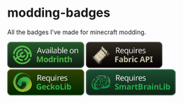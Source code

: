 # modding-badges
All the badges I've made for minecraft modding.

[<img src="https://raw.githubusercontent.com/iuriineves/modding-badges/main/Available%20on%20Modrinth.svg" alt="Requires Fabric API" height="60"/>]()
[<img src="https://raw.githubusercontent.com/iuriineves/modding-badges/main/Requires%20Fabric%20API.svg" alt="Requires Fabric API" height="60"/>]()
[<img src="https://raw.githubusercontent.com/iuriineves/modding-badges/main/Requires%20GeckoLib.svg" alt="Requires Fabric API" height="60"/>]()
[<img src="https://raw.githubusercontent.com/iuriineves/modding-badges/main/Requires%20SmartBrainLib.svg" alt="Requires Fabric API" height="60"/>]()
